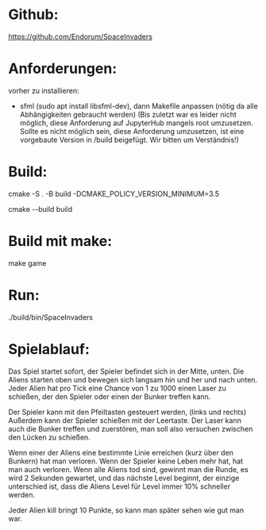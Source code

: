 # Github:
https://github.com/Endorum/SpaceInvaders

# Anforderungen:
vorher zu installieren:
- sfml (sudo apt install libsfml-dev), dann Makefile anpassen (nötig da alle Abhängigkeiten gebraucht werden)
(Bis zuletzt war es leider nicht möglich, diese Anforderung auf JupyterHub mangels root umzusetzen.
Sollte es nicht möglich sein, diese Anforderung umzusetzen, ist eine vorgebaute Version in /build beigefügt. Wir bitten um Verständnis!)

# Build:
<p>cmake -S . -B build -DCMAKE_POLICY_VERSION_MINIMUM=3.5
<p>cmake --build build

# Build mit make:
<p>make game

# Run:
./build/bin/SpaceInvaders

# Spielablauf:
Das Spiel startet sofort, der Spieler befindet sich in der Mitte, unten.
Die Aliens starten oben und bewegen sich langsam hin und her und nach unten.
Jeder Alien hat pro Tick eine Chance von 1 zu 1000 einen Laser zu schießen, 
der den Spieler oder einen der Bunker treffen kann.

Der Spieler kann mit den Pfeiltasten gesteuert werden, (links und rechts)
Außerdem kann der Spieler schießen mit der Leertaste.
Der Laser kann auch die Bunker treffen und zuerstören, man soll also versuchen
zwischen den Lücken zu schießen.

Wenn einer der Aliens eine bestimmte Linie erreichen (kurz über den Bunkern) hat man verloren.
Wenn der Spieler keine Leben mehr hat, hat man auch verloren.
Wenn alle Aliens tod sind, gewinnt man die Runde, es wird 2 Sekunden gewartet, und das nächste 
Level beginnt, der einzige unterschied ist, dass die Aliens Level für Level immer 10% schneller werden.

Jeder Alien kill bringt 10 Punkte, so kann man später sehen wie gut man war.